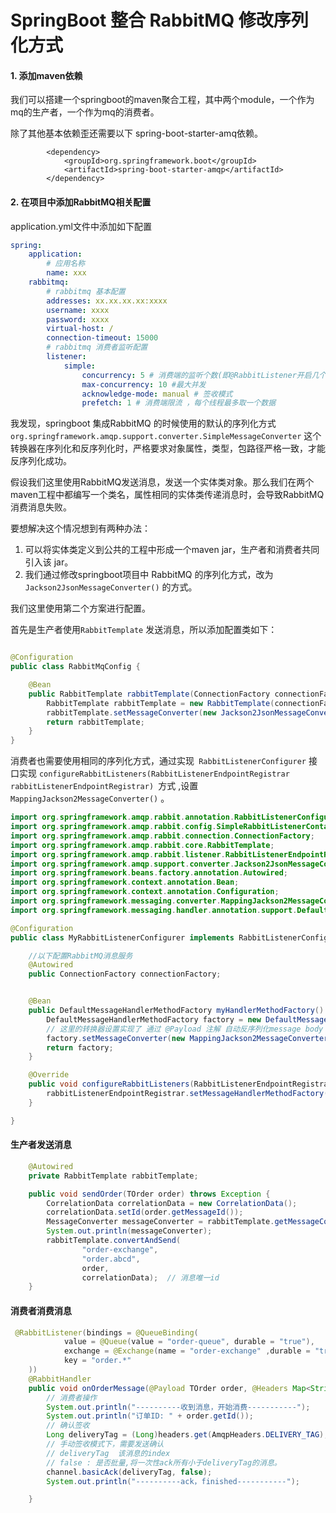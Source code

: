 # SpringBoot 整合 RabbitMQ 修改序列化方式

#### 1. 添加maven依赖

我们可以搭建一个springboot的maven聚合工程，其中两个module，一个作为mq的生产者，一个作为mq的消费者。

除了其他基本依赖歪还需要以下 spring-boot-starter-amq依赖。

```xnl
        <dependency>
            <groupId>org.springframework.boot</groupId>
            <artifactId>spring-boot-starter-amqp</artifactId>
        </dependency>
```

#### 2. 在项目中添加RabbitMQ相关配置

application.yml文件中添加如下配置

```yaml
spring:
    application:
        # 应用名称
        name: xxx
    rabbitmq:
        # rabbitmq 基本配置
        addresses: xx.xx.xx.xx:xxxx
        username: xxxx
        password: xxxx
        virtual-host: /
        connection-timeout: 15000
        # rabbitmq 消费者监听配置
        listener:
            simple:
                concurrency: 5 # 消费端的监听个数(即@RabbitListener开启几个线程去处理数据。)
                max-concurrency: 10 #最大并发
                acknowledge-mode: manual # 签收模式
                prefetch: 1 # 消费端限流 ，每个线程最多取一个数据
```

我发现，springboot 集成RabbitMQ 的时候使用的默认的序列化方式 `org.springframework.amqp.support.converter.SimpleMessageConverter` 这个转换器在序列化和反序列化时，严格要求对象属性，类型，包路径严格一致，才能反序列化成功。

假设我们这里使用RabbitMQ发送消息，发送一个实体类对象。那么我们在两个maven工程中都编写一个类名，属性相同的实体类传递消息时，会导致RabbitMQ消费消息失败。

要想解决这个情况想到有两种办法：

1. 可以将实体类定义到公共的工程中形成一个maven jar，生产者和消费者共同引入该 jar。
2. 我们通过修改springboot项目中 RabbitMQ 的序列化方式，改为`Jackson2JsonMessageConverter()` 的方式。

我们这里使用第二个方案进行配置。

首先是生产者使用`RabbitTemplate` 发送消息，所以添加配置类如下：

```java

@Configuration
public class RabbitMqConfig {

    @Bean
    public RabbitTemplate rabbitTemplate(ConnectionFactory connectionFactory) {
        RabbitTemplate rabbitTemplate = new RabbitTemplate(connectionFactory);
        rabbitTemplate.setMessageConverter(new Jackson2JsonMessageConverter());
        return rabbitTemplate;
    }
}
```

消费者也需要使用相同的序列化方式，通过实现` RabbitListenerConfigurer` 接口实现 `configureRabbitListeners(RabbitListenerEndpointRegistrar rabbitListenerEndpointRegistrar) `方式 ,设置`MappingJackson2MessageConverter()` 。

```java
import org.springframework.amqp.rabbit.annotation.RabbitListenerConfigurer;
import org.springframework.amqp.rabbit.config.SimpleRabbitListenerContainerFactory;
import org.springframework.amqp.rabbit.connection.ConnectionFactory;
import org.springframework.amqp.rabbit.core.RabbitTemplate;
import org.springframework.amqp.rabbit.listener.RabbitListenerEndpointRegistrar;
import org.springframework.amqp.support.converter.Jackson2JsonMessageConverter;
import org.springframework.beans.factory.annotation.Autowired;
import org.springframework.context.annotation.Bean;
import org.springframework.context.annotation.Configuration;
import org.springframework.messaging.converter.MappingJackson2MessageConverter;
import org.springframework.messaging.handler.annotation.support.DefaultMessageHandlerMethodFactory;

@Configuration
public class MyRabbitListenerConfigurer implements RabbitListenerConfigurer{

    //以下配置RabbitMQ消息服务
    @Autowired
    public ConnectionFactory connectionFactory;


    @Bean
    public DefaultMessageHandlerMethodFactory myHandlerMethodFactory() {
        DefaultMessageHandlerMethodFactory factory = new DefaultMessageHandlerMethodFactory();
        // 这里的转换器设置实现了 通过 @Payload 注解 自动反序列化message body
        factory.setMessageConverter(new MappingJackson2MessageConverter());
        return factory;
    }

    @Override
    public void configureRabbitListeners(RabbitListenerEndpointRegistrar rabbitListenerEndpointRegistrar) {
        rabbitListenerEndpointRegistrar.setMessageHandlerMethodFactory(myHandlerMethodFactory());
    }

}

```

#### 生产者发送消息

```java
    @Autowired
    private RabbitTemplate rabbitTemplate;

    public void sendOrder(TOrder order) throws Exception {
        CorrelationData correlationData = new CorrelationData();
        correlationData.setId(order.getMessageId());
        MessageConverter messageConverter = rabbitTemplate.getMessageConverter();
        System.out.println(messageConverter);
        rabbitTemplate.convertAndSend(
                "order-exchange",
                "order.abcd",
                order,
                correlationData);  // 消息唯一id
    }
```

#### 消费者消费消息

```java
 @RabbitListener(bindings = @QueueBinding(
            value = @Queue(value = "order-queue", durable = "true"),
            exchange = @Exchange(name = "order-exchange" ,durable = "true", type = "topic"),
            key = "order.*"
    ))
    @RabbitHandler
    public void onOrderMessage(@Payload TOrder order, @Headers Map<String, Object> headers, Channel channel) throws IOException {
        // 消费者操作
        System.out.println("----------收到消息，开始消费-----------");
        System.out.println("订单ID: " + order.getId());
        // 确认签收
        Long deliveryTag = (Long)headers.get(AmqpHeaders.DELIVERY_TAG);
        // 手动签收模式下，需要发送确认
        // deliveryTag  该消息的index
        // false : 是否批量,将一次性ack所有小于deliveryTag的消息。
        channel.basicAck(deliveryTag, false);
        System.out.println("----------ack，finished-----------");

    }
```